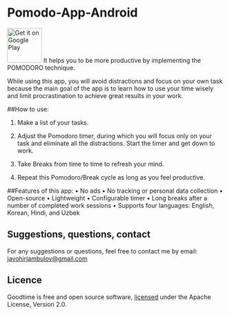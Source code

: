 # Pomodo-App-Android
[<img src="https://play.google.com/intl/en_us/badges/static/images/badges/en_badge_web_generic.png"
    alt="Get it on Google Play"
    height="80">](https://play.google.com/store/apps/details?id=uz.javokhirjambulov.pomodoro)
 It helps you to be more productive by implementing the POMODORO technique.

While using this app, you will avoid distractions and focus on your own task because the main goal of the app is to learn how to use your time wisely and limit procrastination to achieve great results in your work.

##How to use:

1. Make a list of your tasks.

2. Adjust the Pomodoro timer, during which you will focus only on your task and eliminate all the distractions. Start the timer and get down to work.

3. Take Breaks from time to time to refresh your mind.

4. Repeat this Pomodoro/Break cycle as long as you feel productive.

##Features of this app:
• No ads
• No tracking or personal data collection
• Open-source
• Lightweight
• Configurable timer
• Long breaks after a number of completed work sessions
• Supports four languages: English, Korean, Hindi, and Uzbek
## Suggestions, questions, contact
For any suggestions or questions, feel free to contact me by email: javohirjambulov@gmail.com
## Licence
Goodtime is free and open source software, [licensed](https://github.com/JavokhirJambulov/Pomodo-App-Android/blob/main/LICENSE) under the Apache License, Version 2.0.
